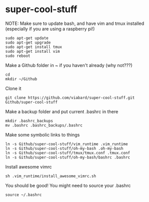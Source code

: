 # super-cool-stuff

NOTE: Make sure to update bash, and have vim and tmux installed (especially if you are using a raspberry pi!)
```
sudo apt-get update
sudo apt-get upgrade
sudo apt-get install tmux
sudo apt-get install vim
sudo reboot
```


Make a Github folder in ~ if you haven't already (why not???)
```
cd
mkdir ~/Github
```

Clone it
```
git clone https://github.com/viabard/super-cool-stuff.git Github/super-cool-stuff
```

Make a backup folder and put current .bashrc in there
```
mkdir .bashrc_backups
mv .bashrc .bashrc_backups/.bashrc
```

Make some symbolic links to things
```
ln -s Github/super-cool-stuff/vim_runtime .vim_runtime
ln -s Github/super-cool-stuff/oh-my-bash .oh-my-bash
ln -s Github/super-cool-stuff/tmux/tmux.conf .tmux.conf
ln -s Github/super-cool-stuff/oh-my-bash/bashrc .bashrc
```

Install awesome vimrc
```
sh .vim_runtime/install_awesome_vimrc.sh
```


You should be good!
You might need to source your .bashrc
```
source ~/.bashrc
```
